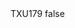 <?xml version="1.0" encoding="UTF-8"?>
<CustomMetadata xmlns="http://soap.sforce.com/2006/04/metadata">
    <label>TXU179</label>
    <protected>false</protected>
</CustomMetadata>
